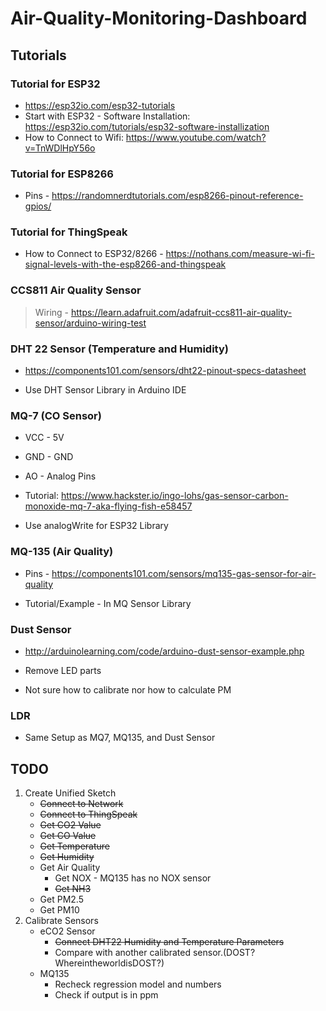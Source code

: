 # Air-Quality-Monitoring-Dashboard

## Tutorials
### Tutorial for ESP32
  - https://esp32io.com/esp32-tutorials
  - Start with ESP32 - Software Installation: https://esp32io.com/tutorials/esp32-software-installization
  - How to Connect to Wifi: https://www.youtube.com/watch?v=TnWDlHpY56o

### Tutorial for ESP8266
  - Pins - https://randomnerdtutorials.com/esp8266-pinout-reference-gpios/

### Tutorial for ThingSpeak
  - How to Connect to ESP32/8266 - https://nothans.com/measure-wi-fi-signal-levels-with-the-esp8266-and-thingspeak
  
### CCS811 Air Quality Sensor
  >Wiring - https://learn.adafruit.com/adafruit-ccs811-air-quality-sensor/arduino-wiring-test
  
### DHT 22 Sensor (Temperature and Humidity)
  - https://components101.com/sensors/dht22-pinout-specs-datasheet
  
  - Use DHT Sensor Library in Arduino IDE
  
### MQ-7 (CO Sensor)
  - VCC - 5V
  
  - GND - GND
  
  - AO - Analog Pins
  
  - Tutorial: https://www.hackster.io/ingo-lohs/gas-sensor-carbon-monoxide-mq-7-aka-flying-fish-e58457
  
  - Use analogWrite for ESP32 Library
  
### MQ-135 (Air Quality)
  - Pins - https://components101.com/sensors/mq135-gas-sensor-for-air-quality
  
  - Tutorial/Example - In MQ Sensor Library
 
### Dust Sensor
  - http://arduinolearning.com/code/arduino-dust-sensor-example.php
  
  - Remove LED parts
  
  - Not sure how to calibrate nor how to calculate PM
  
### LDR
  - Same Setup as MQ7, MQ135, and Dust Sensor
  

## TODO

1. Create Unified Sketch
   - ~~Connect to Network~~
   - ~~Connect to ThingSpeak~~
   - ~~Get CO2 Value~~
   - ~~Get CO Value~~
   - ~~Get Temperature~~
   - ~~Get Humidity~~
   - Get Air Quality
     - Get NOX  -  MQ135 has no NOX sensor
     - ~~Get NH3~~
   - Get PM2.5
   - Get PM10
2. Calibrate Sensors
   - eCO2 Sensor
      - ~~Connect DHT22 Humidity and Temperature Parameters~~
      - Compare with another calibrated sensor.(DOST? WhereintheworldisDOST?)
   - MQ135
      - Recheck regression model and numbers
      - Check if output is in ppm

